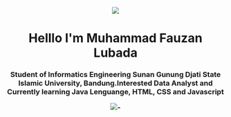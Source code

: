 <p align="center"> <img src= ![giphy](https://github.com/MuhammadFauzanL/MuhammadFauzanL/assets/141022549/a1a06a0c-e7f0-49dc-93a5-101218860d38) > </p>

<h1 align="center">Helllo I'm Muhammad Fauzan Lubada </h1>
<h3 align="center">Student of Informatics Engineering Sunan Gunung Djati State Islamic University, Bandung.Interested  Data Analyst and Currently learning Java Lenguange, HTML, CSS and Javascript 

![-](https://github.com/MuhammadFauzanL/MuhammadFauzanL/assets/141022549/7c8d2f25-a074-49e4-9fbb-0436b02aab4a)




<!---
MuhammadFauzanL/MuhammadFauzanL is a ✨ special ✨ repository because its `README.md` (this file) appears on your GitHub profile.
You can click the Preview link to take a look at your changes.
--->
